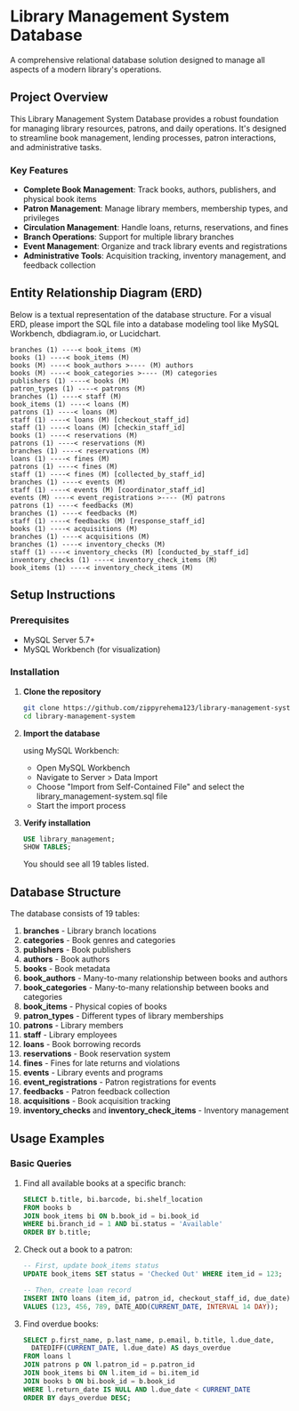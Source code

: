 
# Library Management System Database

A comprehensive relational database solution designed to manage all aspects of a modern library's operations.

## Project Overview

This Library Management System Database provides a robust foundation for managing library resources, patrons, and daily operations. It's designed to streamline book management, lending processes, patron interactions, and administrative tasks.

### Key Features

- **Complete Book Management**: Track books, authors, publishers, and physical book items
- **Patron Management**: Manage library members, membership types, and privileges
- **Circulation Management**: Handle loans, returns, reservations, and fines
- **Branch Operations**: Support for multiple library branches
- **Event Management**: Organize and track library events and registrations
- **Administrative Tools**: Acquisition tracking, inventory management, and feedback collection

## Entity Relationship Diagram (ERD)

Below is a textual representation of the database structure. For a visual ERD, please import the SQL file into a database modeling tool like MySQL Workbench, dbdiagram.io, or Lucidchart.

```
branches (1) ----< book_items (M)
books (1) ----< book_items (M)
books (M) ----< book_authors >---- (M) authors
books (M) ----< book_categories >---- (M) categories
publishers (1) ----< books (M)
patron_types (1) ----< patrons (M)
branches (1) ----< staff (M)
book_items (1) ----< loans (M)
patrons (1) ----< loans (M)
staff (1) ----< loans (M) [checkout_staff_id]
staff (1) ----< loans (M) [checkin_staff_id]
books (1) ----< reservations (M)
patrons (1) ----< reservations (M)
branches (1) ----< reservations (M)
loans (1) ----< fines (M)
patrons (1) ----< fines (M)
staff (1) ----< fines (M) [collected_by_staff_id]
branches (1) ----< events (M)
staff (1) ----< events (M) [coordinator_staff_id]
events (M) ----< event_registrations >---- (M) patrons
patrons (1) ----< feedbacks (M)
branches (1) ----< feedbacks (M)
staff (1) ----< feedbacks (M) [response_staff_id]
books (1) ----< acquisitions (M)
branches (1) ----< acquisitions (M)
branches (1) ----< inventory_checks (M)
staff (1) ----< inventory_checks (M) [conducted_by_staff_id]
inventory_checks (1) ----< inventory_check_items (M)
book_items (1) ----< inventory_check_items (M)
```

## Setup Instructions

### Prerequisites
- MySQL Server 5.7+ 
- MySQL Workbench (for visualization)

### Installation

1. **Clone the repository**
   ```bash
   git clone https://github.com/zippyrehema123/library-management-system.git
   cd library-management-system
   ```

2. **Import the database**
   
    using MySQL Workbench:
   - Open MySQL Workbench
   - Navigate to Server > Data Import
   - Choose "Import from Self-Contained File" and select the library_management-system.sql file
   - Start the import process

3. **Verify installation**
   ```sql
   USE library_management;
   SHOW TABLES;
   ```
   You should see all 19 tables listed.

## Database Structure

The database consists of 19 tables:

1. **branches** - Library branch locations
2. **categories** - Book genres and categories
3. **publishers** - Book publishers
4. **authors** - Book authors
5. **books** - Book metadata
6. **book_authors** - Many-to-many relationship between books and authors
7. **book_categories** - Many-to-many relationship between books and categories
8. **book_items** - Physical copies of books
9. **patron_types** - Different types of library memberships
10. **patrons** - Library members
11. **staff** - Library employees
12. **loans** - Book borrowing records
13. **reservations** - Book reservation system
14. **fines** - Fines for late returns and violations
15. **events** - Library events and programs
16. **event_registrations** - Patron registrations for events
17. **feedbacks** - Patron feedback collection
18. **acquisitions** - Book acquisition tracking
19. **inventory_checks** and **inventory_check_items** - Inventory management

## Usage Examples

### Basic Queries

1. Find all available books at a specific branch:
   ```sql
   SELECT b.title, bi.barcode, bi.shelf_location
   FROM books b
   JOIN book_items bi ON b.book_id = bi.book_id
   WHERE bi.branch_id = 1 AND bi.status = 'Available'
   ORDER BY b.title;
   ```

2. Check out a book to a patron:
   ```sql
   -- First, update book_items status
   UPDATE book_items SET status = 'Checked Out' WHERE item_id = 123;
   
   -- Then, create loan record
   INSERT INTO loans (item_id, patron_id, checkout_staff_id, due_date)
   VALUES (123, 456, 789, DATE_ADD(CURRENT_DATE, INTERVAL 14 DAY));
   ```

3. Find overdue books:
   ```sql
   SELECT p.first_name, p.last_name, p.email, b.title, l.due_date,
     DATEDIFF(CURRENT_DATE, l.due_date) AS days_overdue
   FROM loans l
   JOIN patrons p ON l.patron_id = p.patron_id
   JOIN book_items bi ON l.item_id = bi.item_id
   JOIN books b ON bi.book_id = b.book_id
   WHERE l.return_date IS NULL AND l.due_date < CURRENT_DATE
   ORDER BY days_overdue DESC;
   ```

